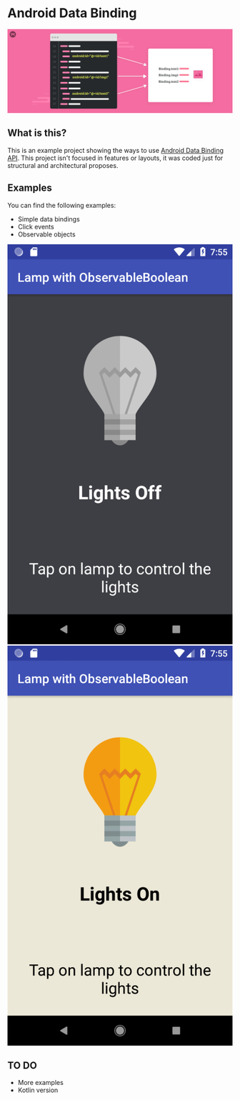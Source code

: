 # Android Data Binding

<p align="center">
  <img src="img/binding.png" alt="Custom image"/>
</p>

## What is this?

This is an example project showing the ways to use [Android Data Binding API](https://developer.android.com/topic/libraries/data-binding/). This project isn't focused in features or layouts, it was coded just for structural and architectural proposes.

## Examples

You can find the following examples:
-   Simple data bindings
-   Click events
-   Observable objects

![alt-text-1](img/screen_lights_off.png "title-1") ![alt-text-2](img/screen_lights_on.png "title-2")

## TO DO
-   More examples
-   Kotlin version
